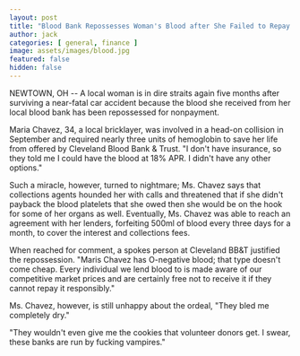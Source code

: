 ```yaml
---
layout: post
title: "Blood Bank Repossesses Woman's Blood after She Failed to Repay Transfusion"
author: jack
categories: [ general, finance ]
image: assets/images/blood.jpg
featured: false
hidden: false
---
```


NEWTOWN, OH -- A local woman is in dire straits again five months after surviving a near-fatal car accident because the blood she received from her local blood bank has been repossessed for nonpayment. 

Maria Chavez, 34, a local bricklayer, was involved in a head-on collision in September and required nearly three units of hemoglobin to save her life from offered by Cleveland Blood Bank & Trust. "I don't have insurance, so they told me I could have the blood at 18% APR. I didn't have any other options." 

Such a miracle, however, turned to nightmare; Ms. Chavez says that collections agents hounded her with calls and threatened that if she didn't payback the blood platelets that she owed then she would be on the hook for some of her organs as well. Eventually, Ms. Chavez was able to reach an agreement with her lenders, forfeiting 500ml of blood every three days for a month, to cover the interest and collections fees.

When reached for comment, a spokes person at Cleveland BB&T justified the repossession. "Maris Chavez has O-negative blood; that type doesn't come cheap. Every individual we lend blood to is made aware of our competitive market prices and are certainly free not to receive it if they cannot repay it responsibly."

Ms. Chavez, however, is still unhappy about the ordeal, "They bled me completely dry."

"They wouldn't even give me the cookies that volunteer donors get. I swear, these banks are run by fucking vampires."